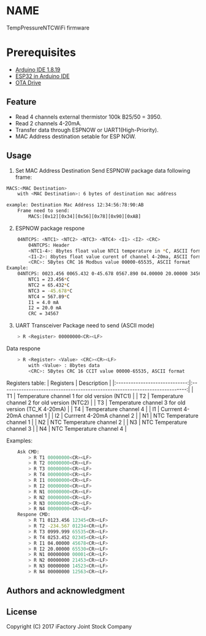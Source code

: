 # NAME
TempPressureNTCWiFi firmware
# Prerequisites
- [Arduino IDE 1.8.19](https://www.arduino.cc/en/software)
- [ESP32 in Arduino IDE](https://www.instructables.com/Installing-the-ESP32-Board-in-Arduino-IDE-Windows-/)
- [OTA Drive](https://otadrive.com/)

## Feature
- Read 4 channels external thermistor 100k B25/50 = 3950.
- Read 2 channels 4-20mA.
- Transfer data through ESPNOW or UART1(High-Priority).
- MAC Address destination setable for ESP NOW.

## Usage
1. Set MAC Address Destination
Send ESPNOW package data following frame:
```bash
MACS:<MAC Destination>
	with <MAC Destination>: 6 bytes of destination mac address

example: Destination Mac Address 12:34:56:78:90:AB
	Frame need to send:
		MACS:[0x12][0x34][0x56][0x78][0x90][0xAB]
```

2. ESPNOW package respone
```bash
	04NTCPS: <NTC1> <NTC2> <NTC3> <NTC4> <I1> <I2> <CRC>
		04NTCPS: Header
		<NTC1-4>: 8bytes float value NTC1 temperature in *C, ASCII format
		<I1-2>: 8bytes float value curent of channel 4-20ma, ASCII format
		<CRC>: 5Bytes CRC 16 Modbus value 00000-65535, ASCII format
Example: 
	04NTCPS: 0023.456 0065.432 0-45.678 0567.890 04.00000 20.00000 34567
		NTC1 = 23.456*C
		NTC2 = 65.432*C
		NTC3 = -45.678*C
		NTC4 = 567.89*C
		I1 = 4.0 mA
		I2 = 20.0 mA
		CRC = 34567 
```
3. UART Transceiver
Package need to send (ASCII mode)
```bash
	> R <Register> 00000000<CR><LF>
```
Data respone
```bash
	> R <Register> <Value> <CRC><CR><LF>
		with <Value> : 8bytes data
		<CRC>: 5Bytes CRC 16 CCIT value 00000-65535, ASCII format
```
Registers table:
|          Registers            |                                 Description                                 |
|:-----------------------------:|:---------------------------------------------------------------------------:|
| T1           		            |  Temperature channel 1 for old version  (NTC1)                              |
| T2       				        |  Temperature channel 2 for old version  (NTC2)                              |
| T3       	                    |  Temperature channel 3 for old version  (TC_K 4-20mA)                       |
| T4            		        |  Temperature channel 4                                                      |
| I1                            |  Currrent 4-20mA channel 1                                                  |
| I2                            |  Currrent 4-20mA channel 2                                                  |
| N1                            |  NTC Temperature channel 1                                                  |
| N2                            |  NTC Temperature channel 2                                                  |
| N3                            |  NTC Temperature channel 3                                                  |
| N4                            |  NTC Temperature channel 4                                                  |

Examples:
```bash
	Ask CMD:
		> R T1 00000000<CR><LF>
		> R T2 00000000<CR><LF>
		> R T3 00000000<CR><LF>
		> R T4 00000000<CR><LF>
		> R I1 00000000<CR><LF>
		> R I2 00000000<CR><LF>
		> R N1 00000000<CR><LF>
		> R N2 00000000<CR><LF>
		> R N3 00000000<CR><LF>
		> R N4 00000000<CR><LF>
	Respone CMD:
		> R T1 0123.456 12345<CR><LF>
		> R T2 -234.567 01234<CR><LF>
		> R T3 0999.999	65535<CR><LF>
		> R T4 0253.452 02345<CR><LF>
		> R I1 04.00000 45678<CR><LF>
		> R I2 20.00000 65530<CR><LF>
		> R N1 00000000	00001<CR><LF>
		> R N2 00000000 21453<CR><LF>
		> R N3 00000000 14523<CR><LF>
		> R N4 00000000 12563<CR><LF>
```
## Authors and acknowledgment


## License
Copyright (C) 2017 iFactory Joint Stock Company

